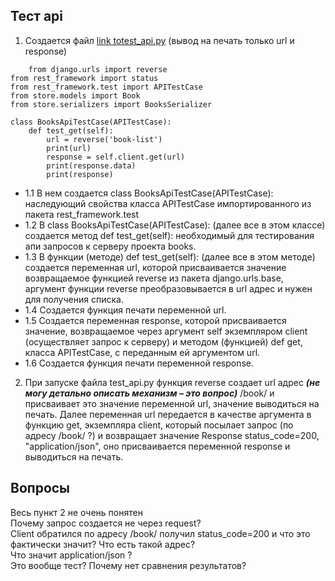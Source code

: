 ## Тест api
1. Создается файл [link totest_api.py](test_api.py) (вывод на печать только url и response)
```
    from django.urls import reverse
from rest_framework import status
from rest_framework.test import APITestCase
from store.models import Book
from store.serializers import BooksSerializer

class BooksApiTestCase(APITestCase):
    def test_get(self):
        url = reverse('book-list')
        print(url)
        response = self.client.get(url)
        print(response.data)
        print(response)
 ```   
- 1.1	В нем создается class BooksApiTestCase(APITestCase): наследующий свойства класса APITestCase импортированного из пакета rest_framework.test
- 1.2	В class BooksApiTestCase(APITestCase): (далее все в этом классе) создается метод def test_get(self): необходимый для тестирования апи запросов к серверу проекта books.
- 1.3	В функции (методе) def test_get(self): (далее все в этом методе) создается переменная url, которой присваивается значение возвращаемое функцией reverse из пакета django.urls.base, аргумент функции reverse преобразовывается в url адрес и нужен для получения списка.
- 1.4	Создается функция печати переменной url.
- 1.5	Создается переменная response, которой присваивается значение, возвращаемое через аргумент self экземпляром client (осуществляет запрос к серверу) и методом (функцией) def get, класса APITestCase, с переданным ей аргументом url.
- 1.6	Создается функция печати переменной response.
2.	При запуске файла test_api.py функция reverse создает url адрес ***(не могу детально описать механизм – это вопрос)***  /book/ и присваивает это значение переменной url, значение выводиться на печать. Далее переменная url передается в качестве аргумента в функцию get, экземпляра client, который посылает запрос (по адресу /book/ ?) и возвращает значение Response status_code=200, "application/json", оно присваивается переменной response и выводиться на печать.
## Вопросы
Весь пункт 2 не очень понятен\
Почему запрос создается не через request?  
Client обратился по адресу /book/ получил status_code=200 
и что это фактически значит? Что есть такой адрес?\
Что значит application/json ?\
Это вообще тест? Почему нет сравнения результатов?